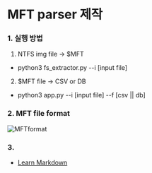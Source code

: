 # MFT parser 제작 #

### 1. 실행 방법 ###

1. NTFS img file -> $MFT
* python3 fs_extractor.py --i [input file] 
2. $MFT file -> CSV or DB 
* python3 app.py --i [input file] --f [csv || db] 

### 2. MFT file format ###

![MFTformat](/Users/chengxi/Download/MFTformat.png)


### 3. ###

* [Learn Markdown](https://bitbucket.org/tutorials/markdowndemo)